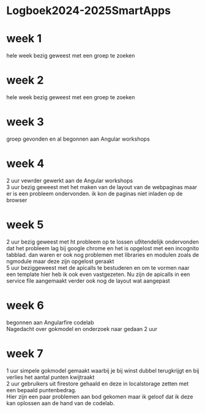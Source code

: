# Logboek2024-2025SmartApps
# week 1
  hele week bezig geweest met een groep te zoeken
  
# week 2
  hele week bezig geweest met een groep te zoeken

# week 3
  groep gevonden en al begonnen aan Angular workshops

# week 4
  2 uur vewrder gewerkt aan de Angular workshops<br />
  3 uur bezig geweest met het maken van de layout van de webpaginas maar er is een probleem ondervonden.
  ik kon de paginas niet inladen op de browser

# week 5
  2 uur bezig geweest met ht probleem op te lossen u9itendelijk ondervonden dat het probleem lag bij google chrome en het is opgelost met een incognito tabblad.
  dan waren er ook nog problemen met libraries en modulen zoals de ngmodule maar deze zijn opgelost geraakt<br />
  5 uur beziggeweest met de apicalls te bestuderen en om te vormen naar een template hier heb ik ook even vastgezeten. Nu zijn de apicalls in een service file aangemaakt
  verder ook nog de layout wat aangepast

# week 6
  begonnen aan Angularfire codelab<br />
  Nagedacht over gokmodel en onderzoek naar gedaan 2 uur

# week 7
  1 uur simpele gokmodel gemaakt waarbij je bij winst dubbel terugkrijgt en bij verlies het aantal punten kwijtraakt<br />
  2 uur gebruikers uit firestore gehaald en deze in localstorage zetten met een bepaald puntenbedrag.<br />
  Hier zijn een paar problemen aan bod gekomen maar ik geloof dat ik deze kan oplossen aan de hand van de codelab.
  
  
